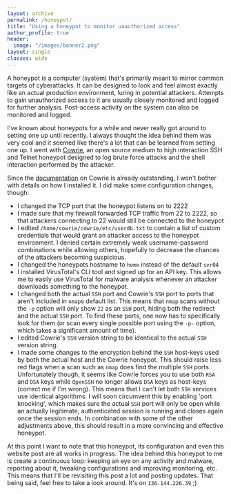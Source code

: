 ```yaml
---
layout: archive
permalink: /honeypot/
title: "Using a honeypot to monitor unauthorized access"
author_profile: true
header:
  image: "/images/banner2.png"
layout: single
classes: wide
---
```


A honeypot is a computer (system) that's primarily meant to mirror common targets of cyberattacks. It can be designed to look and feel almost exactly like an actual production environment, luring in potential attackers. Attempts to gain unauthorized access to it are usually closely monitored and logged for further analysis. Post-access activity on the system can also be monitored and logged.

I've known about honeypots for a while and never really got around to setting one up until recently. I always thought the idea behind them was very cool and it seemed like there's a lot that can be learned from setting one up. I went with [Cowrie](https://github.com/cowrie/cowrie), an open source medium to high interaction SSH and Telnet honeypot designed to log brute force attacks and the shell interaction performed by the attacker.

Since the [documentation](https://cowrie.readthedocs.io/en/latest/index.html) on Cowrie is already outstanding, I won't bother with details on how I installed it. I did make some configuration changes, though:

* I changed the TCP port that the honeypot listens on to 2222
* I made sure that my firewall forwarded TCP traffic from 22 to 2222, so that attackers connecting to 22 would still be connected to the honeypot
* I edited `/home/cowrie/cowrie/etc/userdb.txt` to contain a list of custom credentials that would grant an attacker access to the honeypot environment. I denied certain extremely weak username-password combinations while allowing others, hopefully to decrease the chances of the attackers becoming suspicious.
* I changed the honeypots hostname to `home` instead of the default `svr04`
* I installed VirusTotal's CLI tool and signed up for an API key. This allows me to easily use VirusTotal for malware analysis whenever an attacker downloads something to the honeypot.
* I changed both the actual `SSH` port and Cowrie's `SSH` port to ports that aren't included in `nmap`s default list. This means that `nmap` scans without the `-p` option will only show `22` as an `SSH` port, hiding both the redirect and the actual `SSH` port. To find these ports, one now has to specifically look for them (or scan every single possible port using the `-p-` option, which takes a significant amount of time).
* I edited Cowrie's `SSH` version string to be identical to the actual `SSH` version string.
* I made some changes to the encryption behind the `SSH` host-keys used by both the actual host and the Cowrie honeypot. This should raise less red flags when a scan such as `nmap` does find the multiple `SSH` ports. Unfortunately though, it seems like Cowrie forces you to use both `RSA` and `DSA` keys while `OpenSSH` no longer allows `DSA` keys as host-keys (correct me if I'm wrong). This means that I can't let both `SSH` services use identical algorithms. I will soon circumvent this by enabling 'port knocking', which makes sure the actual `SSH` port will only be open while an actually legitimate, authenticated session is running and closes again once the session ends. In combination with some of the other adjustments above, this should result in a more convincing and effective honeypot.  

At this point I want to note that this honeypot, its configuration and even this website post are all works in progress. The idea behind this honeypot to me is create a continuous loop: keeping an eye on any activity and malware, reporting about it, tweaking configurations and improving monitoring, etc. This means that I'll be revisiting this post a lot and posting updates. That being said, feel free to take a look around. It's on `136.144.226.39` ;)
